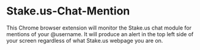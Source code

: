 # Stake.us-Chat-Mention
This Chrome browser extension will monitor the Stake.us chat module for mentions of your @username. It will produce an alert in the top left side of your screen regardless of what Stake.us webpage you are on.
